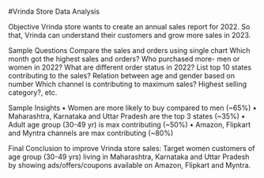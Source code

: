 #Vrinda Store Data Analysis

Objective
Vrinda store wants to create an annual sales report for 2022. So that, Vrinda can understand their customers and grow more sales in 2023.

Sample Questions
Compare the sales and orders using single chart
Which month got the highest sales and orders?
Who purchased more- men or women in 2022?
What are different order status in 2022?
List top 10 states contributing to the sales?
Relation between age and gender based on number
Which channel is contributing to maximum sales?
Highest selling category?, etc.


Sample Insights
•	Women are more likely to buy compared to men (~65%)
•	Maharashtra, Karnataka and Uttar Pradesh are the top 3 states (~35%)
•	 Adult age group (30-49 yr) is max contributing (~50%)
•	Amazon, Flipkart and Myntra channels are max contributing (~80%)


Final Conclusion to improve Vrinda store sales:
Target women customers of age group (30-49 yrs) living in Maharashtra, Karnataka and Uttar Pradesh by showing ads/offers/coupons available on Amazon, Flipkart and Myntra.
